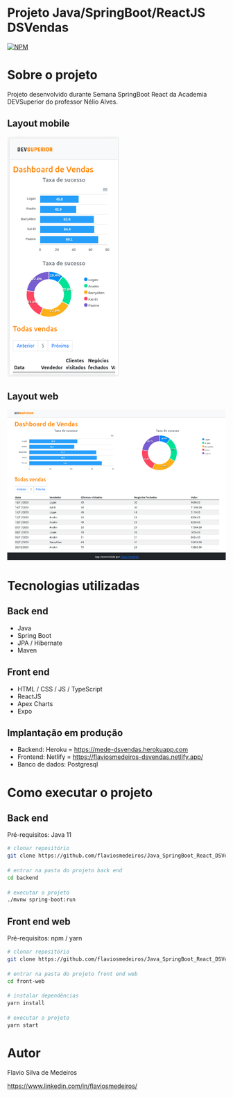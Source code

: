 # Projeto Java/SpringBoot/ReactJS DSVendas

[![NPM](https://img.shields.io/npm/l/react)](https://github.com/flaviosmedeiros/Java_SpringBoot_React_DSVendas/blob/main/LICENSE) 

# Sobre o projeto

Projeto desenvolvido durante Semana SpringBoot React da Academia DEVSuperior do professor Nélio Alves.

## Layout mobile
![Mobile 1](https://github.com/flaviosmedeiros/Images_to_Readme/blob/main/DSVendas/versao_mobile.png)


## Layout web
![Web 1](https://github.com/flaviosmedeiros/Images_to_Readme/blob/main/DSVendas/versao_web.png)


# Tecnologias utilizadas
## Back end
- Java
- Spring Boot
- JPA / Hibernate
- Maven
## Front end
- HTML / CSS / JS / TypeScript
- ReactJS
- Apex Charts
- Expo
## Implantação em produção
- Backend: Heroku   = https://mede-dsvendas.herokuapp.com
- Frontend: Netlify = https://flaviosmedeiros-dsvendas.netlify.app/
- Banco de dados: Postgresql

# Como executar o projeto

## Back end
Pré-requisitos: Java 11

```bash
# clonar repositório
git clone https://github.com/flaviosmedeiros/Java_SpringBoot_React_DSVendas

# entrar na pasta do projeto back end
cd backend

# executar o projeto
./mvnw spring-boot:run
```

## Front end web
Pré-requisitos: npm / yarn

```bash
# clonar repositório
git clone https://github.com/flaviosmedeiros/Java_SpringBoot_React_DSVendas

# entrar na pasta do projeto front end web
cd front-web

# instalar dependências
yarn install

# executar o projeto
yarn start
```

# Autor

Flavio Silva de Medeiros

https://www.linkedin.com/in/flaviosmedeiros/


